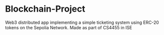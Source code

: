 # Blockchain-Project
Web3 distributed app implementing a simple ticketing system using ERC-20 tokens on the Sepolia Network. Made as part of CS4455 in ISE
